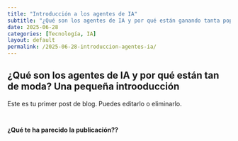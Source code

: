 ```yaml
---
title: "Introducción a los agentes de IA"
subtitle: "¿Qué son los agentes de IA y por qué están ganando tanta popularidad?"
date: 2025-06-28
categories: [Tecnología, IA]
layout: default
permalink: /2025-06-28-introduccion-agentes-ia/
---
```


## ¿Qué son los agentes de IA y por qué están tan de moda? Una pequeña introoducción


Este es tu primer post de blog. Puedes editarlo o eliminarlo.



<!-- Botón de reacciones (LikeBtn) -->
<div style="margin-top: 3em; margin-bottom: 2em;">
  <strong>¿Qué te ha parecido la publicación??</strong><br>
  <span class="likebtn-wrapper"
        data-identifier="{{ page.slug | default: page.url }}"
        data-theme="pill"
        data-lang="es"
        data-white_label="true"></span>
</div>

<script src="//w.likebtn.com/js/w/widget.js" async></script>

<!-- Blqoue de Comentarios (Giscus) -->
<div id="giscus_thread" style="margin-top: 2em;"></div>
<script src="https://giscus.app/client.js"
        data-repo="lmendezotero/lmendezotero.github.io"
        data-repo-id="REPO_ID"
        data-category="Comentarios"
        data-category-id="CATEGORIA_ID"
        data-mapping="pathname"
        data-reactions-enabled="0"
        data-emit-metadata="0"
        data-input-position="bottom"
        data-theme="light"
        crossorigin="anonymous"
        async>
</script>
